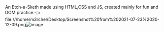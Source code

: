An Etch-a-Sketh made using HTML,CSS and JS, created mainly for fun and DOM practice.👈
file:///home/m3rchel/Desktop/Screenshot%20from%202021-07-23%2020-12-09.png![image](https://user-images.githubusercontent.com/77740117/126817944-4461b501-52e0-4b80-83b2-5da57e73daf4.png)

